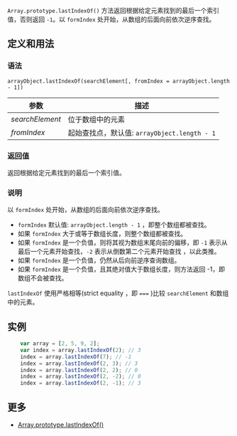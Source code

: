 `Array.prototype.lastIndexOf()` 方法返回根据给定元素找到的最后一个索引值，否则返回 `-1`。以 `formIndex` 处开始，从数组的后面向前依次逆序查找。

## 定义和用法

### 语法

`arrayObject.lastIndexOf(searchElement[, fromIndex = arrayObject.length - 1])`

| 参数 | 描述 |
| --- | --- |
| _searchElement_ | 位于数组中的元素 |
| _fromIndex_ | 起始查找点，默认值: `arrayObject.length - 1` |

### 返回值

返回根据给定元素找到的最后一个索引值。

### 说明

以 `formIndex` 处开始，从数组的后面向前依次逆序查找。

*   `formIndex` 默认值: `arrayObject.length - 1` ，即整个数组都被查找。
*   如果 `formIndex` 大于或等于数组长度，则整个数组都被查找。
*   如果 `formIndex` 是一个负值，则将其视为数组末尾向前的偏移，即 `-1` 表示从最后一个元素开始查找，`-2` 表示从倒数第二个元素开始查找 ，以此类推。
*   如果 `formIndex` 是一个负值，仍然从后向前逆序查询数组。
*   如果 `formIndex` 是一个负值，且其绝对值大于数组长度，则方法返回 -1，即数组不会被查找。

`lastIndexOf` 使用严格相等(strict equality ，即 `===` )比较 `searchElement` 和数组中的元素。

## 实例

```javascript
    var array = [2, 5, 9, 2];
    var index = array.lastIndexOf(2); // 3
    index = array.lastIndexOf(7); // -1
    index = array.lastIndexOf(2, 3); // 3
    index = array.lastIndexOf(2, 2); // 0
    index = array.lastIndexOf(2, -2); // 0
    index = array.lastIndexOf(2, -1); // 3
```

## 更多

*   [Array.prototype.lastIndexOf()](https://developer.mozilla.org/zh-CN/docs/Web/JavaScript/Reference/Global_Objects/Array/lastIndexOf)